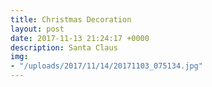 ```yaml
---
title: Christmas Decoration
layout: post
date: 2017-11-13 21:24:17 +0000
description: Santa Claus
img:
- "/uploads/2017/11/14/20171103_075134.jpg"
---
```

